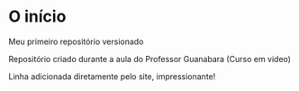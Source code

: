 # O início
 Meu primeiro repositório versionado

Repositório criado durante a aula do Professor Guanabara (Curso em video)

Linha adicionada diretamente pelo site, impressionante!
